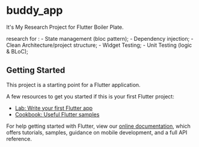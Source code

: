 # buddy_app

It's My Research Project for Flutter Boiler Plate. 

research for :
    - State management (bloc pattern); 
    - Dependency injection; 
    - Clean Architecture/project structure; 
    - Widget Testing; 
    - Unit Testing (logic & BLoC);

## Getting Started

This project is a starting point for a Flutter application.

A few resources to get you started if this is your first Flutter project:

- [Lab: Write your first Flutter app](https://flutter.dev/docs/get-started/codelab)
- [Cookbook: Useful Flutter samples](https://flutter.dev/docs/cookbook)

For help getting started with Flutter, view our
[online documentation](https://flutter.dev/docs), which offers tutorials,
samples, guidance on mobile development, and a full API reference.
